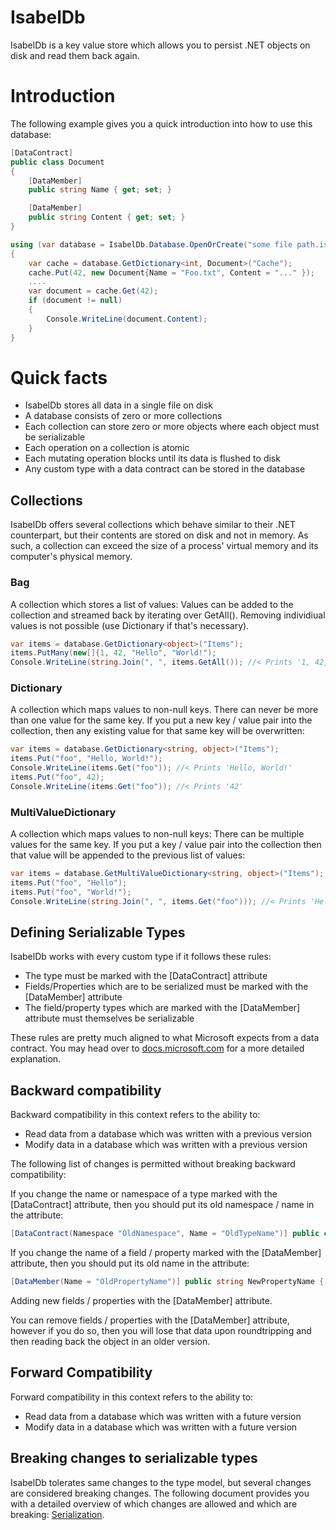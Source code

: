 # IsabelDb
IsabelDb is a key value store which allows you to persist .NET objects on disk and read them back again.

# Introduction

The following example gives you a quick introduction into how to use this database:

```csharp
[DataContract]
public class Document
{
    [DataMember]
    public string Name { get; set; }

    [DataMember]
    public string Content { get; set; }
}

using (var database = IsabelDb.Database.OpenOrCreate("some file path.isdb", new[]{typeof(Document)}))
{
    var cache = database.GetDictionary<int, Document>("Cache");
    cache.Put(42, new Document{Name = "Foo.txt", Content = "..." });
    ....
    var document = cache.Get(42);
    if (document != null)
    {
        Console.WriteLine(document.Content);
    }
}
```

# Quick facts

- IsabelDb stores all data in a single file on disk
- A database consists of zero or more collections
- Each collection can store zero or more objects where each object must be serializable
- Each operation on a collection is atomic
- Each mutating operation blocks until its data is flushed to disk
- Any custom type with a data contract can be stored in the database

## Collections

IsabelDb offers several collections which behave similar to their .NET counterpart, but their contents are stored on disk and not in memory. As such, a collection can exceed the size of a process' virtual memory and its computer's physical memory.

### Bag

A collection which stores a list of values: Values can be added to the collection and streamed back by iterating over GetAll(). Removing individiual values is not possible (use Dictionary if that's necessary).

```csharp
var items = database.GetDictionary<object>("Items");
items.PutMany(new[]{1, 42, "Hello", "World!");
Console.WriteLine(string.Join(", ", items.GetAll()); //< Prints '1, 42, Hello, World!'
```

### Dictionary

A collection which maps values to non-null keys. There can never be more than one value for the same key. If you put a new key / value pair into
the collection, then any existing value for that same key will be overwritten:

```csharp
var items = database.GetDictionary<string, object>("Items");
items.Put("foo", "Hello, World!");
Console.WriteLine(items.Get("foo")); //< Prints 'Hello, World!'
items.Put("foo", 42);
Console.WriteLine(items.Get("foo")); //< Prints '42'
```

### MultiValueDictionary

A collection which maps values to non-null keys: There can be multiple values for the same key. If you put a key / value pair into the collection
then that value will be appended to the previous list of values:

```csharp
var items = database.GetMultiValueDictionary<string, object>("Items");
items.Put("foo", "Hello");
items.Put("foo", "World!");
Console.WriteLine(string.Join(", ", items.Get("foo"))); //< Prints 'Hello, World!'
```

## Defining Serializable Types

IsabelDb works with every custom type if it follows these rules:
- The type must be marked with the [DataContract] attribute
- Fields/Properties which are to be serialized must be marked with the [DataMember] attribute
- The field/property types which are marked with the [DataMember] attribute must themselves be serializable

These rules are pretty much aligned to what Microsoft expects from a data contract. You may head over to [docs.microsoft.com](https://docs.microsoft.com/en-us/dotnet/framework/wcf/feature-details/how-to-create-a-basic-data-contract-for-a-class-or-structure) for a more detailed explanation.

## Backward compatibility

Backward compatibility in this context refers to the ability to:
- Read data from a database which was written with a previous version
- Modify data in a database which was written with a previous version

The following list of changes is permitted without breaking backward compatibility:

If you change the name or namespace of a type marked with the [DataContract] attribute, then you should put its old namespace / name in the attribute:
```csharp
[DataContract(Namespace "OldNamespace", Name = "OldTypeName")] public class NewType {}
```

If you change the name of a field / property marked with the [DataMember] attribute, then you should put its old name in the attribute:
```csharp
[DataMember(Name = "OldPropertyName")] public string NewPropertyName { get; set; }
```

Adding new fields / properties with the [DataMember] attribute.

You can remove fields / properties with the [DataMember] attribute, however if you do so, then you will lose that data upon roundtripping and then reading back the object in an older version.


## Forward Compatibility

Forward compatibility in this context refers to the ability to:
- Read data from a database which was written with a future version
- Modify data in a database which was written with a future version

## Breaking changes to serializable types

IsabelDb tolerates same changes to the type model, but several changes are considered breaking changes. The following document provides you with a detailed overview of which changes are allowed and which are breaking: [Serialization](Serialization.MD).
